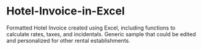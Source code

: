 # Hotel-Invoice-in-Excel
Formatted Hotel Invoice created using Excel, including functions to calculate rates, taxes, and incidentals.  Generic sample that could be edited and personalized for other rental establishments.
